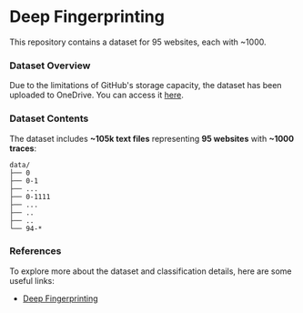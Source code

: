 # Deep Fingerprinting

This repository contains a dataset for 95 websites, each with ~1000.

### Dataset Overview

Due to the limitations of GitHub's storage capacity, the dataset has been uploaded to OneDrive. You can access it [here](https://waynestateprod-my.sharepoint.com/:f:/g/personal/hi8289_wayne_edu/EjdxG7raovZAhEYoxA-9nvAB7aFg4vV--q0LGl0OCRnUUQ?e=ltf0oW).

### Dataset Contents

The dataset includes **~105k text files** representing **95 websites** with **~1000 traces**:

```
data/
├── 0
├── 0-1
├── ...
├── 0-1111
├── ...
├── ..
├── ..
└── 94-*
```

### References

To explore more about the dataset and classification details, here are some useful links:
* [Deep Fingerprinting](https://dl.acm.org/doi/pdf/10.1145/3243734.3243768)





